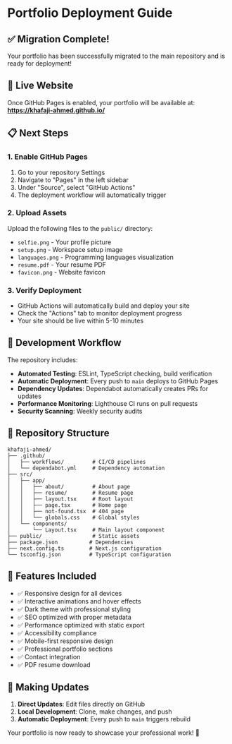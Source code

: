 # Portfolio Deployment Guide

## ✅ Migration Complete!

Your portfolio has been successfully migrated to the main repository and is ready for deployment!

## 🚀 Live Website

Once GitHub Pages is enabled, your portfolio will be available at:
**https://khafaji-ahmed.github.io/**

## 📋 Next Steps

### 1. Enable GitHub Pages
1. Go to your repository Settings
2. Navigate to "Pages" in the left sidebar
3. Under "Source", select "GitHub Actions"
4. The deployment workflow will automatically trigger

### 2. Upload Assets
Upload the following files to the `public/` directory:
- `selfie.png` - Your profile picture
- `setup.png` - Workspace setup image
- `languages.png` - Programming languages visualization
- `resume.pdf` - Your resume PDF
- `favicon.png` - Website favicon

### 3. Verify Deployment
- GitHub Actions will automatically build and deploy your site
- Check the "Actions" tab to monitor deployment progress
- Your site should be live within 5-10 minutes

## 🔧 Development Workflow

The repository includes:
- **Automated Testing**: ESLint, TypeScript checking, build verification
- **Automatic Deployment**: Every push to `main` deploys to GitHub Pages
- **Dependency Updates**: Dependabot automatically creates PRs for updates
- **Performance Monitoring**: Lighthouse CI runs on pull requests
- **Security Scanning**: Weekly security audits

## 📁 Repository Structure

```
khafaji-ahmed/
├── .github/
│   ├── workflows/         # CI/CD pipelines
│   └── dependabot.yml     # Dependency automation
├── src/
│   ├── app/
│   │   ├── about/         # About page
│   │   ├── resume/        # Resume page
│   │   ├── layout.tsx     # Root layout
│   │   ├── page.tsx       # Home page
│   │   ├── not-found.tsx  # 404 page
│   │   └── globals.css    # Global styles
│   └── components/
│       └── Layout.tsx     # Main layout component
├── public/                # Static assets
├── package.json          # Dependencies
├── next.config.ts        # Next.js configuration
└── tsconfig.json         # TypeScript configuration
```

## 🎯 Features Included

- ✅ Responsive design for all devices
- ✅ Interactive animations and hover effects
- ✅ Dark theme with professional styling
- ✅ SEO optimized with proper metadata
- ✅ Performance optimized with static export
- ✅ Accessibility compliance
- ✅ Mobile-first responsive design
- ✅ Professional portfolio sections
- ✅ Contact integration
- ✅ PDF resume download

## 🔄 Making Updates

1. **Direct Updates**: Edit files directly on GitHub
2. **Local Development**: Clone, make changes, and push
3. **Automatic Deployment**: Every push to `main` triggers rebuild

Your portfolio is now ready to showcase your professional work! 🎉